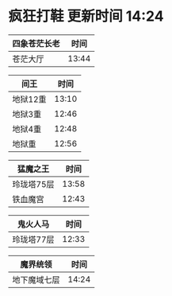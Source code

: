 # 疯狂打鞋 更新时间 14:24

| 四象苍茫长老   | 时间    |
|--------|-------|
| 苍茫大厅 | 13:44 |

| 间王   | 时间    |
|--------|-------|
| 地狱12重 | 13:10 |
| 地狱3重 | 12:46 |
| 地狱4重 | 12:48 |
| 地狱重 | 12:56 |

| 猛魔之王   | 时间    |
|--------|-------|
| 玲珑塔75层 | 13:58 |
| 铁血魔宫 | 12:43 |

| 鬼火人马   | 时间    |
|--------|-------|
| 玲珑塔77层 | 12:33 |

| 魔界统领   | 时间    |
|--------|-------|
| 地下魔域七层 | 14:24 |